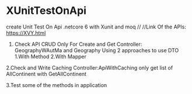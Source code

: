 # XUnitTestOnApi
create Unit Test On Api .netcore 6 with Xunit and moq
//
//Link Of the APIs:
https://XVY.html

 1. Check API CRUD Only For Create and Get 
 Controller: GeographyWAutMa and Geography
 Using 2 approaches to use DTO 
  1.With Method
  2.With Mapper


2.Check and Write Caching
 Controller:ApiWithCaching
  only get list of AllContinent with GetAllContinent 



3.Test some of the methods in application 

